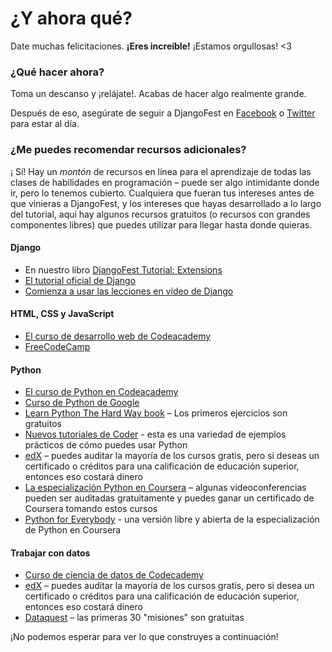 # ¿Y ahora qué?

Date muchas felicitaciones. **¡Eres increíble!** ¡Estamos orgullosas! <3

### ¿Qué hacer ahora?

Toma un descanso y ¡relájate!. Acabas de hacer algo realmente grande.

Después de eso, asegúrate de seguir a DjangoFest en [Facebook](http://facebook.com/djangogirls) o [Twitter](https://twitter.com/djangogirls) para estar al día.

### ¿Me puedes recomendar recursos adicionales?

¡ Sí! Hay un *montón* de recursos en línea para el aprendizaje de todas las clases de habilidades en programación – puede ser algo intimidante donde ir, pero lo tenemos cubierto. Cualquiera que fueran tus intereses antes de que vinieras a DjangoFest, y los intereses que hayas desarrollado a lo largo del tutorial, aquí hay algunos recursos gratuitos (o recursos con grandes componentes libres) que puedes utilizar para llegar hasta donde quieras.

#### Django

- En nuestro libro [DjangoFest Tutorial: Extensions](https://tutorial-extensions.djangogirls.org/)
- [El tutorial oficial de Django](https://docs.djangoproject.com/en/2.2/intro/tutorial01/)
- [Comienza a usar las lecciones en vídeo de Django](http://www.gettingstartedwithdjango.com/)

#### HTML, CSS y JavaScript

- [El curso de desarrollo web de Codeacademy](https://www.codecademy.com/learn/paths/web-development)
- [FreeCodeCamp](https://www.freecodecamp.org/)

#### Python

- [El curso de Python en Codeacademy](https://www.codecademy.com/learn/learn-python)
- [Curso de Python de Google](https://developers.google.com/edu/python/)
- [Learn Python The Hard Way book](http://learnpythonthehardway.org/book/) – Los primeros ejercicios son gratuitos
- [Nuevos tutoriales de Coder](http://newcoder.io/tutorials/) - esta es una variedad de ejemplos prácticos de cómo puedes usar Python
- [edX](https://www.edx.org/course?search_query=python) – puedes auditar la mayoría de los cursos gratis, pero si deseas un certificado o créditos para una calificación de educación superior, entonces eso costará dinero
- [La especialización Python en Coursera](https://www.coursera.org/specializations/python) – algunas videoconferencias pueden ser auditadas gratuitamente y puedes ganar un certificado de Coursera tomando estos cursos
- [Python for Everybody](https://www.py4e.com/) - una versión libre y abierta de la especialización de Python en Coursera

#### Trabajar con datos

- [Curso de ciencia de datos de Codecademy](https://www.codecademy.com/learn/paths/data-science)
- [edX](https://www.edx.org/course/?search_query=python&subject=Data%20Analysis%20%26%20Statistics) – puedes auditar la mayoría de los cursos gratis, pero si desea un certificado o créditos para una calificación de educación superior, entonces eso costará dinero
- [Dataquest](https://www.dataquest.io/) – las primeras 30 "misiones" son gratuitas

¡No podemos esperar para ver lo que construyes a continuación!